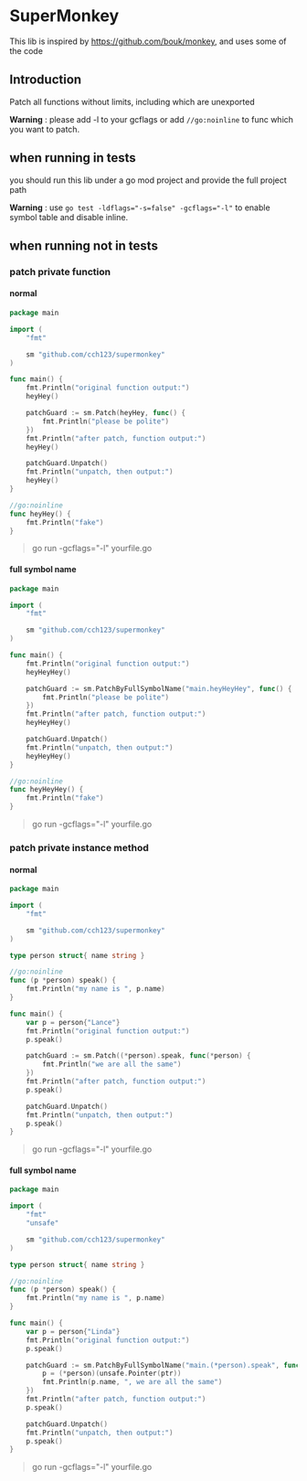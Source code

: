 # SuperMonkey

This lib is inspired by https://github.com/bouk/monkey, and uses some of the code

## Introduction

Patch all functions without limits, including which are unexported

**Warning** : please add -l to your gcflags or add `//go:noinline` to func which you want to patch.


## when running in tests

you should run this lib under a go mod project and provide the full project path

**Warning** : use `go test -ldflags="-s=false" -gcflags="-l"` to enable symbol table and disable inline.

## when running not in tests

### patch private function

#### normal

```go
package main

import (
	"fmt"

	sm "github.com/cch123/supermonkey"
)

func main() {
	fmt.Println("original function output:")
	heyHey()

	patchGuard := sm.Patch(heyHey, func() {
		fmt.Println("please be polite")
	})
	fmt.Println("after patch, function output:")
	heyHey()

	patchGuard.Unpatch()
	fmt.Println("unpatch, then output:")
	heyHey()
}

//go:noinline
func heyHey() {
	fmt.Println("fake")
}
```

> go run -gcflags="-l" yourfile.go

#### full symbol name

```go
package main

import (
	"fmt"

	sm "github.com/cch123/supermonkey"
)

func main() {
	fmt.Println("original function output:")
	heyHeyHey()

	patchGuard := sm.PatchByFullSymbolName("main.heyHeyHey", func() {
		fmt.Println("please be polite")
	})
	fmt.Println("after patch, function output:")
	heyHeyHey()

	patchGuard.Unpatch()
	fmt.Println("unpatch, then output:")
	heyHeyHey()
}

//go:noinline
func heyHeyHey() {
	fmt.Println("fake")
}
```

> go run -gcflags="-l" yourfile.go

### patch private instance method

#### normal

```go
package main

import (
	"fmt"

	sm "github.com/cch123/supermonkey"
)

type person struct{ name string }

//go:noinline
func (p *person) speak() {
	fmt.Println("my name is ", p.name)
}

func main() {
	var p = person{"Lance"}
	fmt.Println("original function output:")
	p.speak()

	patchGuard := sm.Patch((*person).speak, func(*person) {
        fmt.Println("we are all the same")
    })
    fmt.Println("after patch, function output:")
    p.speak()

	patchGuard.Unpatch()
	fmt.Println("unpatch, then output:")
	p.speak()
}
```

> go run -gcflags="-l" yourfile.go

#### full symbol name

```go
package main

import (
	"fmt"
	"unsafe"

	sm "github.com/cch123/supermonkey"
)

type person struct{ name string }

//go:noinline
func (p *person) speak() {
	fmt.Println("my name is ", p.name)
}

func main() {
	var p = person{"Linda"}
	fmt.Println("original function output:")
	p.speak()

	patchGuard := sm.PatchByFullSymbolName("main.(*person).speak", func(ptr uintptr) {
		p = (*person)(unsafe.Pointer(ptr))
		fmt.Println(p.name, ", we are all the same")
	})
	fmt.Println("after patch, function output:")
	p.speak()

	patchGuard.Unpatch()
	fmt.Println("unpatch, then output:")
	p.speak()
}
```

> go run -gcflags="-l" yourfile.go
